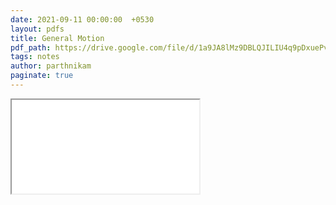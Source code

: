 ```yaml
---
date: 2021-09-11 00:00:00  +0530
layout: pdfs
title: General Motion
pdf_path: https://drive.google.com/file/d/1a9JA8lMz9DBLQJILIU4q9pDxuePvr812/preview?usp=sharing
tags: notes
author: parthnikam
paginate: true
---
```


<iframe class="embed-pdf" src="{{ page.pdf_path }}#toolbar=0" seamless="seamless" scrolling="no" style="overflow:hidden"></iframe>
